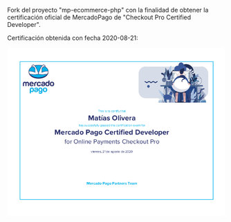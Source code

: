Fork del proyecto "mp-ecommerce-php" con la finalidad de obtener la certificación oficial de MercadoPago de "Checkout Pro Certified Developer".

Certificación obtenida con fecha 2020-08-21:

<img src="Certificado.png">
